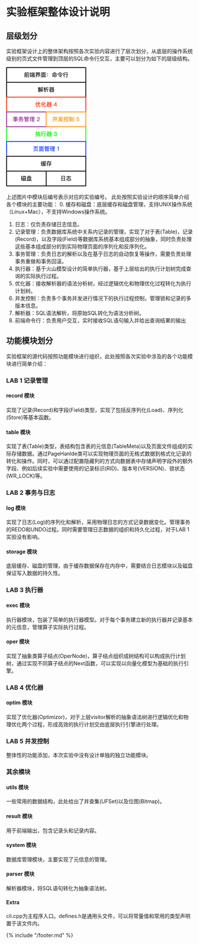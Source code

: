 # 实验框架整体设计说明

## 层级划分

实验框架设计上的整体架构按照各次实验内容进行了层次划分，从底层的操作系统级别的页式文件管理到顶层的SQL命令行交互，主要可以划分为如下的层级结构。  

![avatar](./pics/层次化结构设计.png)

  

上述图片中模块后编号表示对应的实验编号。
此处按照实验设计的顺序简单介绍各个模块的主要功能：
0. 缓存和磁盘：底层缓存和磁盘管理，支持UNIX操作系统（Linux+Mac），不支持Windows操作系统。
1. 日志：仅负责存储日志信息。
1. 记录管理：负责数据库系统中关系内记录的管理，实现了对于表(Table)，记录(Record)，以及字段(Field)等数据库系统基本组成部分的抽象，同时负责处理这些基本组成部分的到实际物理页面的序列化和反序列化。
2. 事务管理：负责日志的解析以及在基于日志的自动恢复等操作，需要负责处理事务重做和事务回滚。
3. 执行器：基于火山模型设计的简单执行器，基于上层给出的执行计划树完成查询的实际执行过程。
4. 优化器：接收解析器的语法分析树，经过逻辑优化和物理优化过程转化为执行计划树。
5. 并发控制：负责多个事务并发进行情况下的执行过程控制，管理锁和记录的多版本信息。
6. 解析器：SQL语法解析，将原始SQL转化为语法分析树。
7. 前端命令行：负责用户交互，实时接收SQL语句输入并给出查询结果的输出

## 功能模块划分

实验框架的源代码按照功能模块进行组织，此处按照各次实验中涉及的各个功能模块进行简单介绍：

### LAB 1 记录管理

#### record 模块
实现了记录(Record)和字段(Field)类型，实现了包括反序列化(Load)、序列化(Store)等基本函数。

#### table 模块

实现了表(Table)类型，表结构包含表的元信息(TableMeta)以及页面文件组成的实际存储数据。通过PageHanlde类可以实现物理页面的无格式数据到格式化记录的转化和操作。同时，可以通过配置隐藏列的方式向数据表中存储声明字段外的额外字段、例如后续实验中需要使用的记录标识(RID)、版本号(VERSION)、锁状态(WR_LOCK)等。

### LAB 2 事务与日志

#### log 模块
实现了日志(Log)的序列化和解析，采用物理日志的方式记录数据变化。管理事务的REDO和UNDO过程。同时需要管理日志数据的组织和持久化过程，对于LAB 1实验没有影响。

#### storage 模块

底层缓存、磁盘的管理，由于缓存数据保存在内存中，需要结合日志模块以及磁盘保证写入数据的持久性。

### LAB 3 执行器

#### exec 模块
执行器模块，包装了简单的执行器模型。对于每个事务建立新的执行器并记录基本的元信息，管理算子实际执行过程。

#### oper 模块
实现了抽象类算子结点(OperNode)，算子结点组织成树结构可以构成执行计划树，通过实现不同算子结点的Next函数，可以实现以向量化模型为基础的执行引擎。

### LAB 4 优化器

#### optim 模块
实现了优化器(Optimizor)，对于上层visitor解析的抽象语法树进行逻辑优化和物理优化两个过程，形成高效的执行计划交由底层执行引擎进行处理。

### LAB 5 并发控制

整体性的功能添加，本次实验中没有设计单独的独立功能模块。

### 其余模块

#### utils 模块
一些常用的数据结构，此处给出了并查集(UFSet)以及位图(Bitmap)。

#### result 模块

用于前端输出，包含记录头和记录内容。

#### system 模块

数据库管理模块，主要实现了元信息的管理。

#### parser 模块

解析器模块，将SQL语句转化为抽象语法树。

#### Extra

cli.cpp为主程序入口。defines.h是通用头文件，可以将常量值和常用的类型声明置于该文件内。

{% include "/footer.md" %}

